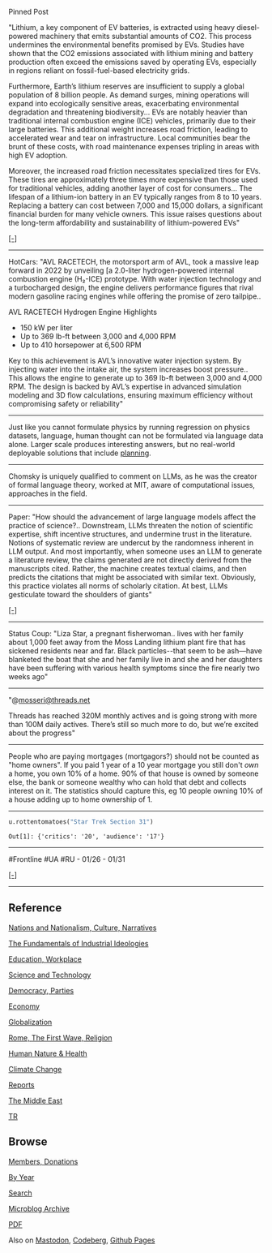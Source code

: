 
Pinned Post

"Lithium, a key component of EV batteries, is extracted using heavy
diesel-powered machinery that emits substantial amounts of CO2. This
process undermines the environmental benefits promised by EVs. Studies
have shown that the CO2 emissions associated with lithium mining and
battery production often exceed the emissions saved by operating EVs,
especially in regions reliant on fossil-fuel-based electricity grids.

Furthermore, Earth’s lithium reserves are insufficient to supply a
global population of 8 billion people. As demand surges, mining
operations will expand into ecologically sensitive areas, exacerbating
environmental degradation and threatening biodiversity... EVs are
notably heavier than traditional internal combustion engine (ICE)
vehicles, primarily due to their large batteries. This additional
weight increases road friction, leading to accelerated wear and tear
on infrastructure. Local communities bear the brunt of these costs,
with road maintenance expenses tripling in areas with high EV
adoption.

Moreover, the increased road friction necessitates specialized tires
for EVs. These tires are approximately three times more expensive than
those used for traditional vehicles, adding another layer of cost for
consumers... The lifespan of a lithium-ion battery in an EV typically
ranges from 8 to 10 years. Replacing a battery can cost between 7,000
and 15,000 dollars, a significant financial burden for many vehicle
owners. This issue raises questions about the long-term affordability
and sustainability of lithium-powered EVs"

[[-]](https://www.linkedin.com/pulse/case-hydrogen-over-lithium-powered-evs-j-dean-uwkcc/)

---



HotCars: "AVL RACETECH, the motorsport arm of AVL, took a massive leap
forward in 2022 by unveiling [a 2.0-liter hydrogen-powered internal
combustion engine (H₂-ICE) prototype. With water injection technology
and a turbocharged design, the engine delivers performance figures
that rival modern gasoline racing engines while offering the promise
of zero tailpipe..

AVL RACETECH Hydrogen Engine Highlights

- 150 kW per liter
- Up to 369 lb-ft between 3,000 and 4,000 RPM
- Up to 410 horsepower at 6,500 RPM

Key to this achievement is AVL’s innovative water injection system. By
injecting water into the intake air, the system increases boost
pressure.. This allows the engine to generate up to 369 lb-ft between
3,000 and 4,000 RPM. The design is backed by AVL’s expertise in
advanced simulation modeling and 3D flow calculations, ensuring
maximum efficiency without compromising safety or reliability"

---

Just like you cannot formulate physics by running regression on
physics datasets, language, human thought can not be formulated via
language data alone. Larger scale produces interesting answers, but no
real-world deployable solutions that include
[planning](https://www.theatlantic.com/technology/archive/2024/02/chatbots-marketing-plan-your-next-trip/677481/).

---

Chomsky is uniquely qualified to comment on LLMs, as he was the
creator of formal language theory, worked at MIT, aware of
computational issues, approaches in the field.

---

Paper: "How should the advancement of large language models affect the
practice of science?.. Downstream, LLMs threaten the notion of
scientific expertise, shift incentive structures, and undermine trust
in the literature. Notions of systematic review are undercut by the
randomness inherent in LLM output. And most importantly, when someone
uses an LLM to generate a literature review, the claims generated are
not directly derived from the manuscripts cited. Rather, the machine
creates textual claims, and then predicts the citations that might be
associated with similar text. Obviously, this practice violates all
norms of scholarly citation. At best, LLMs gesticulate toward the
shoulders of giants"

[[-]](https://www.pnas.org/doi/10.1073/pnas.2401227121)

---

Status Coup: "Liza Star, a pregnant fisherwoman.. lives with her
family about 1,000 feet away from the Moss Landing lithium plant fire
that has sickened residents near and far. Black particles--that seem
to be ash—have blanketed the boat that she and her family live in and
she and her daughters have been suffering with various health symptoms
since the fire nearly two weeks ago"

---

"@mosseri@threads.net

Threads has reached 320M monthly actives and is going strong with more
than 100M daily actives. There’s still so much more to do, but we’re
excited about the progress"

---

People who are paying mortgages (mortgagors?) should not be counted as
"home owners". If you paid 1 year of a 10 year mortgage you still
don't *own* a home, you own 10% of a home. 90% of that house is owned
by someone else, the bank or someone wealthy who can hold that debt
and collects interest on it. The statistics should capture this, eg 10
people owning 10% of a house adding up to home ownership of 1.

---

```python
u.rottentomatoes("Star Trek Section 31")
```

```text
Out[1]: {'critics': '20', 'audience': '17'}
```

---

\#Frontline \#UA \#RU - 01/26 - 01/31

[[-]](mbl/2025/ukrdata/map05.html)

---

## Reference

[Nations and Nationalism, Culture, Narratives](0119/2013/02/nations-and-nationalism.html)

[The Fundamentals of Industrial Ideologies](0119/2011/04/fundamentals-of-industrial-ideologies.html)

[Education, Workplace](0119/2017/09/education-workplace.html)

[Science and Technology](0119/2018/09/science-technology.html)

[Democracy, Parties](0119/2016/11/democracy.html)

[Economy](2021/01/economy.html)

[Globalization](0119/2018/09/globalization.html)

[Rome, The First Wave, Religion](0119/2017/12/rome.html)

[Human Nature & Health](2020/07/human-nature.html)

[Climate Change](2022/01/climate.html)

[Reports](2021/01/reports.html)

[The Middle East](0119/2019/07/middleeast.html)

[TR](../tr/index.html)

## Browse

[Members, Donations](2022/08/members.html)

[By Year](years.html)

[Search](https://muratk5n.github.io/thirdwave/en/search.html)

[Microblog Archive](mbl/index.html)

[PDF](https://www.dropbox.com/scl/fi/8kl0sla1booo83zeb28dn/tw-all.pdf?rlkey=p9r319p8jbzak5du3dasju05y&st=28wknfsp&raw=1)

Also on 
[Mastodon](https://fosstodon.org/@muratk5n),
[Codeberg](https://muratk5n.codeberg.page/en/),
[Github Pages](https://muratk5n.github.io/thirdwave/en/)
